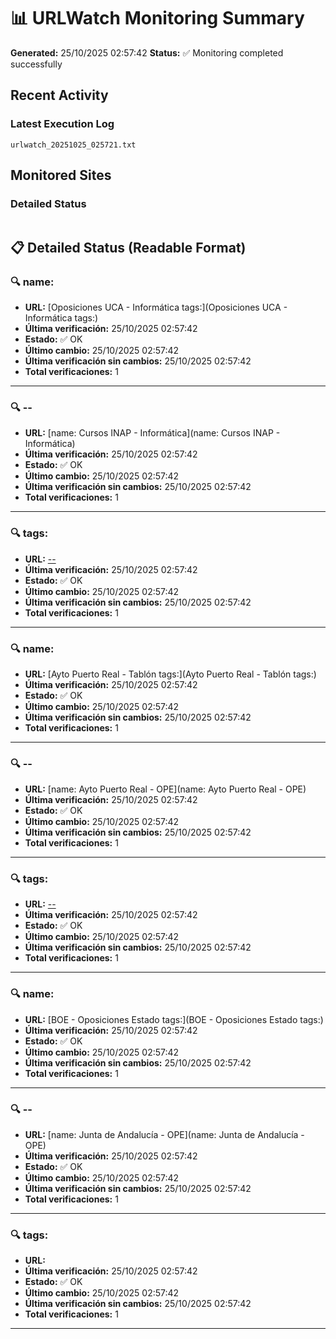 # 📊 URLWatch Monitoring Summary

**Generated:** 25/10/2025 02:57:42
**Status:** ✅ Monitoring completed successfully

## Recent Activity

### Latest Execution Log
`urlwatch_20251025_025721.txt`

## Monitored Sites

### Detailed Status
```
```

## 📋 Detailed Status (Readable Format)

### 🔍 name:

- **URL:** [Oposiciones UCA - Informática	tags:](Oposiciones UCA - Informática	tags:)
- **Última verificación:** 25/10/2025 02:57:42
- **Estado:** ✅ OK
- **Último cambio:** 25/10/2025 02:57:42
- **Última verificación sin cambios:** 25/10/2025 02:57:42
- **Total verificaciones:** 1

---

### 🔍 --

- **URL:** [name: Cursos INAP - Informática](name: Cursos INAP - Informática)
- **Última verificación:** 25/10/2025 02:57:42
- **Estado:** ✅ OK
- **Último cambio:** 25/10/2025 02:57:42
- **Última verificación sin cambios:** 25/10/2025 02:57:42
- **Total verificaciones:** 1

---

### 🔍 tags:

- **URL:** [--](--)
- **Última verificación:** 25/10/2025 02:57:42
- **Estado:** ✅ OK
- **Último cambio:** 25/10/2025 02:57:42
- **Última verificación sin cambios:** 25/10/2025 02:57:42
- **Total verificaciones:** 1

---

### 🔍 name:

- **URL:** [Ayto Puerto Real - Tablón	tags:](Ayto Puerto Real - Tablón	tags:)
- **Última verificación:** 25/10/2025 02:57:42
- **Estado:** ✅ OK
- **Último cambio:** 25/10/2025 02:57:42
- **Última verificación sin cambios:** 25/10/2025 02:57:42
- **Total verificaciones:** 1

---

### 🔍 --

- **URL:** [name: Ayto Puerto Real - OPE](name: Ayto Puerto Real - OPE)
- **Última verificación:** 25/10/2025 02:57:42
- **Estado:** ✅ OK
- **Último cambio:** 25/10/2025 02:57:42
- **Última verificación sin cambios:** 25/10/2025 02:57:42
- **Total verificaciones:** 1

---

### 🔍 tags:

- **URL:** [--](--)
- **Última verificación:** 25/10/2025 02:57:42
- **Estado:** ✅ OK
- **Último cambio:** 25/10/2025 02:57:42
- **Última verificación sin cambios:** 25/10/2025 02:57:42
- **Total verificaciones:** 1

---

### 🔍 name:

- **URL:** [BOE - Oposiciones Estado	tags:](BOE - Oposiciones Estado	tags:)
- **Última verificación:** 25/10/2025 02:57:42
- **Estado:** ✅ OK
- **Último cambio:** 25/10/2025 02:57:42
- **Última verificación sin cambios:** 25/10/2025 02:57:42
- **Total verificaciones:** 1

---

### 🔍 --

- **URL:** [name: Junta de Andalucía - OPE](name: Junta de Andalucía - OPE)
- **Última verificación:** 25/10/2025 02:57:42
- **Estado:** ✅ OK
- **Último cambio:** 25/10/2025 02:57:42
- **Última verificación sin cambios:** 25/10/2025 02:57:42
- **Total verificaciones:** 1

---

### 🔍 tags:

- **URL:** []()
- **Última verificación:** 25/10/2025 02:57:42
- **Estado:** ✅ OK
- **Último cambio:** 25/10/2025 02:57:42
- **Última verificación sin cambios:** 25/10/2025 02:57:42
- **Total verificaciones:** 1

---

